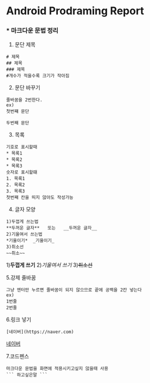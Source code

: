 # Android Prodraming Report

### * 마크다운 문법 정리

1. 문단 제목
```
# 제목
## 제목
### 제목 
#개수가 적을수록 크기가 작아짐
```
2. 문단 바꾸기
``` 
줄바꿈을 2번한다.
ex)
첫번쨰 문단

두번째 문단
```
3. 목록
``` 
기호로 표시할때
* 목록1
* 목록2
* 목록3
숫자로 표시할떄
1. 목록1
2. 목록2
3. 목록3
첫번째 칸을 띄지 않아도 작성가능
```
4. 글자 모양
``` 
1)두껍게 쓰는법
**두꺼운 글자**   또는   __두꺼운 글자__
2)기울여서 쓰는법
*기울이기*  _기울이기_ 
3)취소선
~~취소~~
```
1)**두껍게 쓰기**  2)*기울여서 쓰기*  3)~~취소선~~  


5.강제 줄바꿈
```
그냥 엔터만 누르면 줄바꿈이 되지 않으므로 끝에 공백을 2칸 넣는다
ex)
1번줄  
2번줄
```
6.링크 넣기
```
[네이버](https://naver.com)
```
[네이버](https://naver.com)

7.코드펜스
```
마크다운 문법을 화면에 적용시키고싶지 않을때 사용
``` 하고싶은말 ```


```

